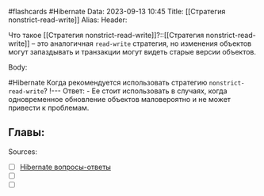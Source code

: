 #flashcards #Hibernate 
Data: 2023-09-13 10:45
Title: [[Стратегия nonstrict-read-write]]
Alias:
Header:

Что такое [[Стратегия nonstrict-read-write]]?::[[Стратегия nonstrict-read-write]] – это аналогичная `read-write` стратегия, но изменения объектов могут запаздывать и транзакции могут видеть старые версии объектов.
<!--SR:!2023-10-27,1,130-->



Body:


#Hibernate 
Когда рекомендуется использовать стратегию `nonstrict-read-write`?
!---
Ответ:
	- Ее стоит использовать в случаях, когда одновременное обновление объектов маловероятно и не может привести к проблемам.
<!--SR:!2023-10-27,1,130-->




Главы:
-


Sources:
- [ ] [Hibernate вопросы-ответы](https://docs.google.com/document/d/104EUUT-gv7xSalJlJu0DInzlyCVFjC5Sz2gcDoVtfyE/edit)
- [ ] []()
- [ ] []()
